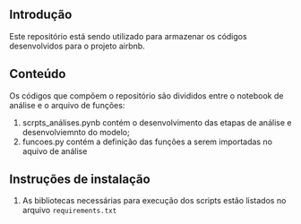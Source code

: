 ## Introdução
Este repositório está sendo utilizado para armazenar os códigos desenvolvidos para o projeto airbnb.

## Conteúdo
Os códigos que compõem o repositório são divididos entre o notebook de análise e o arquivo de funções:

1. scrpts_análises.pynb contém o desenvolvimento das etapas de análise e desenvolviemnto do modelo;
2. funcoes.py contém a definição das funções a serem importadas no aquivo de análise

## Instruções de instalação
1.	As bibliotecas necessárias para execução dos scripts estão listados no arquivo `requirements.txt`
